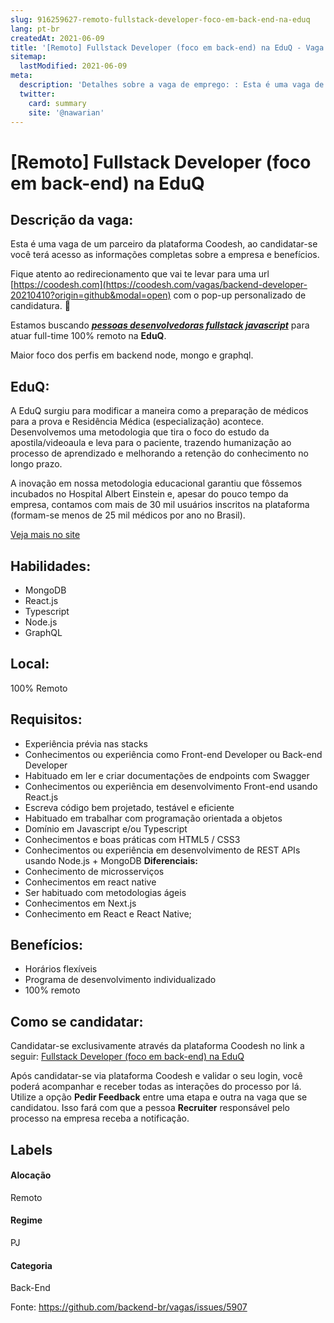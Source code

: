 ```yaml
---
slug: 916259627-remoto-fullstack-developer-foco-em-back-end-na-eduq
lang: pt-br
createdAt: 2021-06-09
title: '[Remoto] Fullstack Developer (foco em back-end) na EduQ - Vaga de Emprego'
sitemap:
  lastModified: 2021-06-09
meta:
  description: 'Detalhes sobre a vaga de emprego: : Esta é uma vaga de um parceiro da plataforma Coodesh, ao candidatar-se você terá acesso as informações completas sobre a empresa e benefícios.  Fique atento ao redirecionamento que vai te levar para uma url [https://coodesh.com](https://coodesh.com/vagas/backend-developer-20210410?origin=github&modal=open) com o pop-up personalizado de candidatura. 👋 <p>Estamos buscando <strong><em><ins>pessoas desenvolvedoras fullstack javascript</ins></em></strong> para atuar full-time 100% remoto na <strong>EduQ</strong>.&nbsp;</p> <p>Maior foco dos perfis em backend node, mongo e graphql.&nbsp;</p>'
  twitter:
    card: summary
    site: '@nawarian'
---
```


# [Remoto] Fullstack Developer (foco em back-end) na EduQ

## Descrição da vaga: 
Esta é uma vaga de um parceiro da plataforma Coodesh, ao candidatar-se você terá acesso as informações completas sobre a empresa e benefícios.


Fique atento ao redirecionamento que vai te levar para uma url [https://coodesh.com](https://coodesh.com/vagas/backend-developer-20210410?origin=github&modal=open) com o pop-up personalizado de candidatura. 👋
<p>Estamos buscando <strong><em><ins>pessoas desenvolvedoras fullstack javascript</ins></em></strong> para atuar full-time 100% remoto na <strong>EduQ</strong>.&nbsp;</p>
<p>Maior foco dos perfis em backend node, mongo e graphql.&nbsp;</p>

## EduQ: 
 <p>A EduQ surgiu para modificar a maneira como a preparação de médicos para a prova e Residência Médica (especialização) acontece. Desenvolvemos uma metodologia que tira o foco do estudo da apostila/videoaula e leva para o paciente, trazendo humanização ao processo de aprendizado e melhorando a retenção do conhecimento no longo prazo.&nbsp;</p>
<p>A inovação em nossa metodologia educacional garantiu que fôssemos incubados no Hospital Albert Einstein e, apesar do pouco tempo da empresa, contamos com mais de 30 mil usuários inscritos na plataforma (formam-se menos de 25 mil médicos por ano no Brasil).</p><a href='https://coodesh.com/empresas/eduq'>Veja mais no site</a>

 ## Habilidades: 
 - MongoDB 
- React.js 
- Typescript 
- Node.js 
- GraphQL
## Local: 
 100% Remoto
## Requisitos: 
 - Experiência prévia nas stacks 
- Conhecimentos ou experiência como Front-end Developer ou Back-end Developer 
- Habituado em ler e criar documentações de endpoints com Swagger 
- Conhecimentos ou experiência em desenvolvimento Front-end usando React.js 
- Escreva código bem projetado, testável e eficiente 
- Habituado em trabalhar com programação orientada a objetos 
- Domínio em Javascript e/ou Typescript 
- Conhecimentos e boas práticas com HTML5 / CSS3 
- Conhecimentos ou experiência em desenvolvimento de REST APIs usando Node.js + MongoDB
**Diferenciais:** 
 - Conhecimento de microsserviços 
- Conhecimentos em react native 
- Ser habituado com metodologias ágeis 
- Conhecimentos em Next.js 
- Conhecimento em React e React Native;
## Benefícios: 
 - Horários flexíveis 
- Programa de desenvolvimento individualizado 
- 100% remoto
## Como se candidatar:
Candidatar-se exclusivamente através da plataforma Coodesh no link a seguir: [Fullstack Developer (foco em back-end) na EduQ](https://coodesh.com/vagas/backend-developer-20210410?origin=github&modal=open)


Após candidatar-se via plataforma Coodesh e validar o seu login, você poderá acompanhar e receber todas as interações do processo por lá. Utilize a opção <b>Pedir Feedback</b> entre uma etapa e outra na vaga que se candidatou. Isso fará com que a pessoa <b>Recruiter</b> responsável pelo processo na empresa receba a notificação.
## Labels
#### Alocação
Remoto
#### Regime
PJ
#### Categoria
Back-End

Fonte: https://github.com/backend-br/vagas/issues/5907